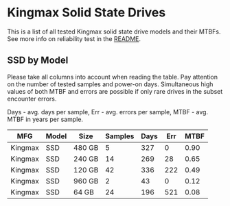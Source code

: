 Kingmax Solid State Drives
==========================

This is a list of all tested Kingmax solid state drive models and their MTBFs. See
more info on reliability test in the [README](https://github.com/linuxhw/SMART).

SSD by Model
------------

Please take all columns into account when reading the table. Pay attention on the
number of tested samples and power-on days. Simultaneous high values of both MTBF
and errors are possible if only rare drives in the subset encounter errors.

Days - avg. days per sample,
Err  - avg. errors per sample,
MTBF - avg. MTBF in years per sample.

| MFG       | Model              | Size   | Samples | Days  | Err   | MTBF |
|-----------|--------------------|--------|---------|-------|-------|------|
| Kingmax   | SSD                | 480 GB | 5       | 327   | 0     | 0.90   |
| Kingmax   | SSD                | 240 GB | 14      | 269   | 28    | 0.65   |
| Kingmax   | SSD                | 120 GB | 42      | 336   | 222   | 0.49   |
| Kingmax   | SSD                | 960 GB | 2       | 43    | 0     | 0.12   |
| Kingmax   | SSD                | 64 GB  | 24      | 196   | 521   | 0.08   |

